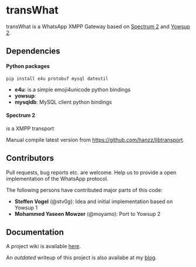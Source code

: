 # transWhat

transWhat is a WhatsApp XMPP Gateway based on [Spectrum 2](http://www.spectrum.im) and [Yowsup 2](https://github.com/tgalal/yowsup).

## Dependencies

#### Python packages

    pip install e4u protobuf mysql dateutil

  - **e4u**: is a simple emoji4unicode python bindings
  - **yowsup**:
  - **mysqldb**: MySQL client python bindings

#### Spectrum 2
is a XMPP transport

Manual compile latest version from https://github.com/hanzz/libtransport.

## Contributors

Pull requests, bug reports etc. are welcome. Help us to provide a open implementation of the WhatsApp protocol.

The following persons have contributed major parts of this code:

  - **Steffen Vogel** (@stv0g): Idea and initial implementation based on Yowsup 1
  - **Mohammed Yaseen Mowzer** (@moyamo): Port to Yowsup 2

## Documentation

A project wiki is available [here](https://dev.0l.de/wiki/projects/transwhat/).

An *outdated* writeup of this project is also availabe at my [blog](http://www.steffenvogel.de/2013/06/29/transwhat/).
